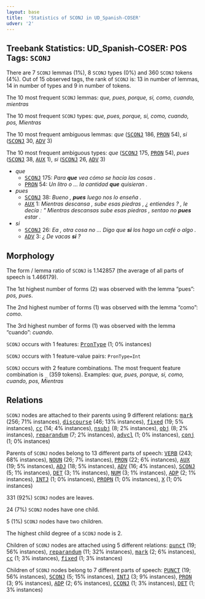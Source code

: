 ```yaml
---
layout: base
title:  'Statistics of SCONJ in UD_Spanish-COSER'
udver: '2'
---
```


## Treebank Statistics: UD_Spanish-COSER: POS Tags: `SCONJ`

There are 7 `SCONJ` lemmas (1%), 8 `SCONJ` types (0%) and 360 `SCONJ` tokens (4%).
Out of 15 observed tags, the rank of `SCONJ` is: 13 in number of lemmas, 14 in number of types and 9 in number of tokens.

The 10 most frequent `SCONJ` lemmas: <em>que, pues, porque, si, como, cuando, mientras</em>

The 10 most frequent `SCONJ` types:  <em>que, pues, porque, si, como, cuando, pos, Mientras</em>

The 10 most frequent ambiguous lemmas: <em>que</em> (<tt><a href="es_coser-pos-SCONJ.html">SCONJ</a></tt> 186, <tt><a href="es_coser-pos-PRON.html">PRON</a></tt> 54), <em>si</em> (<tt><a href="es_coser-pos-SCONJ.html">SCONJ</a></tt> 30, <tt><a href="es_coser-pos-ADV.html">ADV</a></tt> 3)

The 10 most frequent ambiguous types:  <em>que</em> (<tt><a href="es_coser-pos-SCONJ.html">SCONJ</a></tt> 175, <tt><a href="es_coser-pos-PRON.html">PRON</a></tt> 54), <em>pues</em> (<tt><a href="es_coser-pos-SCONJ.html">SCONJ</a></tt> 38, <tt><a href="es_coser-pos-AUX.html">AUX</a></tt> 1), <em>si</em> (<tt><a href="es_coser-pos-SCONJ.html">SCONJ</a></tt> 26, <tt><a href="es_coser-pos-ADV.html">ADV</a></tt> 3)


* <em>que</em>
  * <tt><a href="es_coser-pos-SCONJ.html">SCONJ</a></tt> 175: <em>Para <b>que</b> vea cómo se hacía las cosas .</em>
  * <tt><a href="es_coser-pos-PRON.html">PRON</a></tt> 54: <em>Un litro o ... la cantidad <b>que</b> quisieran .</em>
* <em>pues</em>
  * <tt><a href="es_coser-pos-SCONJ.html">SCONJ</a></tt> 38: <em>Bueno , <b>pues</b> luego nos lo enseña .</em>
  * <tt><a href="es_coser-pos-AUX.html">AUX</a></tt> 1: <em>Mientras descansa , sube esas piedras , ¿ entiendes ? , le decía : " Mientras descansas sube esas piedras , sentao no <b>pues</b> estar .</em>
* <em>si</em>
  * <tt><a href="es_coser-pos-SCONJ.html">SCONJ</a></tt> 26: <em>Ea , otra cosa no ... Digo que <b>si</b> los hago un café o algo .</em>
  * <tt><a href="es_coser-pos-ADV.html">ADV</a></tt> 3: <em>¿ De vacas <b>si</b> ?</em>

## Morphology

The form / lemma ratio of `SCONJ` is 1.142857 (the average of all parts of speech is 1.466179).

The 1st highest number of forms (2) was observed with the lemma “pues”: <em>pos, pues</em>.

The 2nd highest number of forms (1) was observed with the lemma “como”: <em>como</em>.

The 3rd highest number of forms (1) was observed with the lemma “cuando”: <em>cuando</em>.

`SCONJ` occurs with 1 features: <tt><a href="es_coser-feat-PronType.html">PronType</a></tt> (1; 0% instances)

`SCONJ` occurs with 1 feature-value pairs: `PronType=Int`

`SCONJ` occurs with 2 feature combinations.
The most frequent feature combination is `_` (359 tokens).
Examples: <em>que, pues, porque, si, como, cuando, pos, Mientras</em>


## Relations

`SCONJ` nodes are attached to their parents using 9 different relations: <tt><a href="es_coser-dep-mark.html">mark</a></tt> (256; 71% instances), <tt><a href="es_coser-dep-discourse.html">discourse</a></tt> (46; 13% instances), <tt><a href="es_coser-dep-fixed.html">fixed</a></tt> (19; 5% instances), <tt><a href="es_coser-dep-cc.html">cc</a></tt> (14; 4% instances), <tt><a href="es_coser-dep-nsubj.html">nsubj</a></tt> (8; 2% instances), <tt><a href="es_coser-dep-obj.html">obj</a></tt> (8; 2% instances), <tt><a href="es_coser-dep-reparandum.html">reparandum</a></tt> (7; 2% instances), <tt><a href="es_coser-dep-advcl.html">advcl</a></tt> (1; 0% instances), <tt><a href="es_coser-dep-conj.html">conj</a></tt> (1; 0% instances)

Parents of `SCONJ` nodes belong to 13 different parts of speech: <tt><a href="es_coser-pos-VERB.html">VERB</a></tt> (243; 68% instances), <tt><a href="es_coser-pos-NOUN.html">NOUN</a></tt> (26; 7% instances), <tt><a href="es_coser-pos-PRON.html">PRON</a></tt> (22; 6% instances), <tt><a href="es_coser-pos-AUX.html">AUX</a></tt> (19; 5% instances), <tt><a href="es_coser-pos-ADJ.html">ADJ</a></tt> (18; 5% instances), <tt><a href="es_coser-pos-ADV.html">ADV</a></tt> (16; 4% instances), <tt><a href="es_coser-pos-SCONJ.html">SCONJ</a></tt> (5; 1% instances), <tt><a href="es_coser-pos-DET.html">DET</a></tt> (3; 1% instances), <tt><a href="es_coser-pos-NUM.html">NUM</a></tt> (3; 1% instances), <tt><a href="es_coser-pos-ADP.html">ADP</a></tt> (2; 1% instances), <tt><a href="es_coser-pos-INTJ.html">INTJ</a></tt> (1; 0% instances), <tt><a href="es_coser-pos-PROPN.html">PROPN</a></tt> (1; 0% instances), <tt><a href="es_coser-pos-X.html">X</a></tt> (1; 0% instances)

331 (92%) `SCONJ` nodes are leaves.

24 (7%) `SCONJ` nodes have one child.

5 (1%) `SCONJ` nodes have two children.

The highest child degree of a `SCONJ` node is 2.

Children of `SCONJ` nodes are attached using 5 different relations: <tt><a href="es_coser-dep-punct.html">punct</a></tt> (19; 56% instances), <tt><a href="es_coser-dep-reparandum.html">reparandum</a></tt> (11; 32% instances), <tt><a href="es_coser-dep-mark.html">mark</a></tt> (2; 6% instances), <tt><a href="es_coser-dep-cc.html">cc</a></tt> (1; 3% instances), <tt><a href="es_coser-dep-fixed.html">fixed</a></tt> (1; 3% instances)

Children of `SCONJ` nodes belong to 7 different parts of speech: <tt><a href="es_coser-pos-PUNCT.html">PUNCT</a></tt> (19; 56% instances), <tt><a href="es_coser-pos-SCONJ.html">SCONJ</a></tt> (5; 15% instances), <tt><a href="es_coser-pos-INTJ.html">INTJ</a></tt> (3; 9% instances), <tt><a href="es_coser-pos-PRON.html">PRON</a></tt> (3; 9% instances), <tt><a href="es_coser-pos-ADP.html">ADP</a></tt> (2; 6% instances), <tt><a href="es_coser-pos-CCONJ.html">CCONJ</a></tt> (1; 3% instances), <tt><a href="es_coser-pos-DET.html">DET</a></tt> (1; 3% instances)

